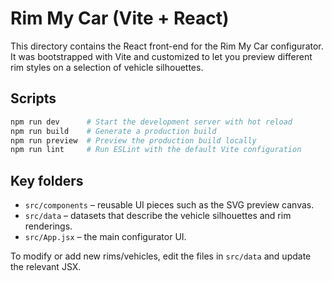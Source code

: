 # Rim My Car (Vite + React)

This directory contains the React front-end for the Rim My Car configurator. It was bootstrapped with Vite and customized to let you preview different rim styles on a selection of vehicle silhouettes.

## Scripts

```bash
npm run dev      # Start the development server with hot reload
npm run build    # Generate a production build
npm run preview  # Preview the production build locally
npm run lint     # Run ESLint with the default Vite configuration
```

## Key folders

- `src/components` – reusable UI pieces such as the SVG preview canvas.
- `src/data` – datasets that describe the vehicle silhouettes and rim renderings.
- `src/App.jsx` – the main configurator UI.

To modify or add new rims/vehicles, edit the files in `src/data` and update the relevant JSX.
